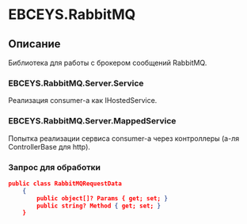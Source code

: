 # EBCEYS.RabbitMQ

## Описание

Библиотека для работы с брокером сообщений RabbitMQ.

### EBCEYS.RabbitMQ.Server.Service

Реализация consumer-a как IHostedService.

### EBCEYS.RabbitMQ.Server.MappedService

Попытка реализации сервиса consumer-a через контроллеры (а-ля ControllerBase для http).

### Запрос для обработки
```json
public class RabbitMQRequestData
    {
        public object[]? Params { get; set; }
        public string? Method { get; set; }
    }
```